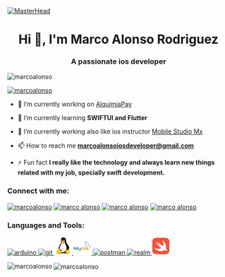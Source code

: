 [![MasterHead](https://r7q6w9z6.rocketcdn.me/career/wp-content/uploads/2020/03/hello.gif)](https://www.linkedin.com/in/marcoalonso/)
<h1 align="center">Hi 👋, I'm Marco Alonso Rodriguez</h1>
<h3 align="center">A passionate ios developer </h3>

<p align="left"> <img src="https://komarev.com/ghpvc/?username=marcoalonso&label=Profile%20views&color=0e75b6&style=flat" alt="marcoalonso" /> </p>

<p align="left"> <a href="https://github.com/ryo-ma/github-profile-trophy"><img src="https://github-profile-trophy.vercel.app/?username=marcoalonso" alt="marcoalonso" /></a> </p>

- 🔭 I’m currently working on [AlquimiaPay](https://www.alquimiapay.com/)

- 🌱 I’m currently learning **SWIFTUI and Flutter**

- 🔭 I’m currently working also like ios instructor [Mobile Studio Mx](https://mobilestudio.mx/curso-ios/)

- 📫 How to reach me **marcoalonsoiosdeveloper@gmail.com**

- ⚡ Fun fact **I really like the technology and always learn new things related with my job, specially swift development.**

<h3 align="left">Connect with me:</h3>
<p align="left">
<a href="https://linkedin.com/in/marcoalonso" target="blank"><img align="center" src="https://raw.githubusercontent.com/rahuldkjain/github-profile-readme-generator/master/src/images/icons/Social/linked-in-alt.svg" alt="marcoalonso" height="30" width="40" /></a>
<a href="https://www.facebook.com/marquito.art" target="blank"><img align="center" src="https://raw.githubusercontent.com/rahuldkjain/github-profile-readme-generator/master/src/images/icons/Social/facebook.svg" alt="marco alonso" height="30" width="40" /></a>
<a href="https://www.youtube.com/channel/UCknu6vH4a8tXLFpM_uQ-hBA/videos" target="blank"><img align="center" src="https://raw.githubusercontent.com/rahuldkjain/github-profile-readme-generator/master/src/images/icons/Social/youtube.svg" alt="marco alonso" height="30" width="40" /></a>
<a href="https://www.tiktok.com/@marcoalonsoiosdev" target="blank"><img align="center" src="https://seeklogo.com/images/T/tiktok-share-icon-black-logo-29FFD062A0-seeklogo.com.png" alt="marco alonso" height="30" width="40" /></a>
</p>

<h3 align="left">Languages and Tools:</h3>
<p align="left"> <a href="https://www.arduino.cc/" target="_blank" rel="noreferrer"> <img src="https://cdn.worldvectorlogo.com/logos/arduino-1.svg" alt="arduino" width="40" height="40"/> </a> <a href="https://git-scm.com/" target="_blank" rel="noreferrer"> <img src="https://www.vectorlogo.zone/logos/git-scm/git-scm-icon.svg" alt="git" width="40" height="40"/> </a> <a href="https://www.linux.org/" target="_blank" rel="noreferrer"> <img src="https://raw.githubusercontent.com/devicons/devicon/master/icons/linux/linux-original.svg" alt="linux" width="40" height="40"/> </a> <a href="https://www.mysql.com/" target="_blank" rel="noreferrer"> <img src="https://raw.githubusercontent.com/devicons/devicon/master/icons/mysql/mysql-original-wordmark.svg" alt="mysql" width="40" height="40"/> </a> <a href="https://postman.com" target="_blank" rel="noreferrer"> <img src="https://www.vectorlogo.zone/logos/getpostman/getpostman-icon.svg" alt="postman" width="40" height="40"/> </a> <a href="https://realm.io/" target="_blank" rel="noreferrer"> <img src="https://raw.githubusercontent.com/bestofjs/bestofjs-webui/8665e8c267a0215f3159df28b33c365198101df5/public/logos/realm.svg" alt="realm" width="40" height="40"/> </a> <a href="https://developer.apple.com/swift/" target="_blank" rel="noreferrer"> <img src="https://raw.githubusercontent.com/devicons/devicon/master/icons/swift/swift-original.svg" alt="swift" width="40" height="40"/> </a> </p>

<p><img align="left" src="https://github-readme-stats.vercel.app/api/top-langs?username=marcoalonso&show_icons=true&locale=en&layout=compact" alt="marcoalonso" /></p>

<p>&nbsp;<img align="center" src="https://github-readme-stats.vercel.app/api?username=marcoalonso&show_icons=true&locale=en" alt="marcoalonso" /></p>
